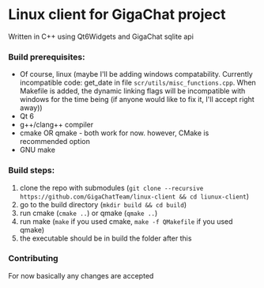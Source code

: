# Linux client for GigaChat project
Written in C++ using Qt6Widgets and GigaChat sqlite api

### Build prerequisites:
- Of course, linux (maybe I'll be adding windows compatability. Currently incompatible code: get_date in file `scr/utils/misc_functions.cpp`. When Makefile is added, the dynamic linking flags will be incompatible with windows for the time being (if anyone would like to fix it, I'll accept right away))
- Qt 6
- g++/clang++ compiler
- cmake OR qmake - both work for now. however, CMake is recommended option
- GNU make 

### Build steps: 
1. clone the repo with submodules (`git clone --recursive https://github.com/GigaChatTeam/linux-client && cd liunux-client`)
2. go to the build directory (`mkdir build && cd build`)
3. run cmake (`cmake ..`) or qmake (`qmake ..`)
4. run make (`make` if you used cmake, `make -f QMakefile` if you used qmake)
5. the executable should be in build the folder after this

### Contributing
For now basically any changes are accepted

